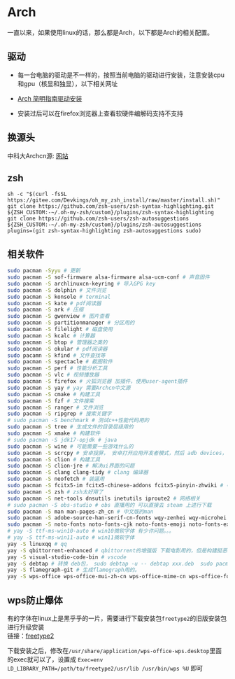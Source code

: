 # Arch

一直以来，如果使用linux的话，那么都是Arch，以下都是Arch的相关配置。

## 驱动

- 每一台电脑的驱动是不一样的，按照当前电脑的驱动进行安装，注意安装cpu和gpu（核显和独显），以下相关网址

- [Arch 简明指南驱动安装](https://arch.icekylin.online/guide/rookie/graphic-driver.html)
- 安装过后可以在firefox浏览器上查看软硬件编解码支持不支持

## 换源头

中科大Archcn源: [网站](https://mirrors.ustc.edu.cn/help/archlinuxcn.html)

## zsh

```shell
sh -c "$(curl -fsSL https://gitee.com/Devkings/oh_my_zsh_install/raw/master/install.sh)"
git clone https://github.com/zsh-users/zsh-syntax-highlighting.git ${ZSH_CUSTOM:-~/.oh-my-zsh/custom}/plugins/zsh-syntax-highlighting
git clone https://github.com/zsh-users/zsh-autosuggestions ${ZSH_CUSTOM:-~/.oh-my-zsh/custom}/plugins/zsh-autosuggestions
plugins=(git zsh-syntax-highlighting zsh-autosuggestions sudo)
```

## 相关软件

```bash
sudo pacman -Syyu # 更新
sudo pacman -S sof-firmware alsa-firmware alsa-ucm-conf # 声音固件
sudo pacman -S archlinuxcn-keyring # 导入GPG key
sudo pacman -S dolphin # 文件浏览
sudo pacman -S konsole # terminal
sudo pacman -S kate # pdf阅读器
sudo pacman -S ark # 压缩
sudo pacman -S gwenview # 图片查看 
sudo pacman -S partitionmanager # 分区用的
sudo pacman -S filelight # 磁盘使用
sudo pacman -S kcalc # 计算器 
sudo pacman -S btop # 管理器之类的
sudo pacman -S okular # pdf阅读器
sudo pacamn -S kfind # 文件查找等
sudo pacman -S spectacle # 截图软件
sudo pacman -S perf # 性能分析工具
sudo pacman -S vlc # 视频播放器
sudo pacman -S firefox # 火狐浏览器 加插件，使用user-agent插件
sudo pacman -S yay # yay 需要Archcn中文源
sudo pacman -S cmake # 构建工具 
sudo pacman -S fzf # 文件搜索
sudo pacman -S ranger # 文件浏览
sudo pacman -S ripgrep # 搜索关键字
# sudo pacman -S benchmark # 测试c++性能代码用的
sudo pacman -S tree # 生成文件的目录层级用的
sudo pacman -S xmake # 构建软件
# sudo pacman -S jdk17-opjdk # java
sudo pacman -S wine # 可能需要一些游戏什么的
sudo pacman -S scrcpy # 安卓投屏， 安卓打开应用开发者模式，然后 adb devices， 然后 scrcpy 即可
sudo pacman -S clion # 构建工具
sudo pacman -S clion-jre # 解决ui界面的问题
sudo pacman -S clang clang-tidy # clang 编译器
sudo pacman -S neofetch # 装逼用
sudo pacman -S fcitx5-im fcitx5-chinese-addons fcitx5-pinyin-zhwiki # 中文输入法
sudo pacman -S zsh # zsh太好用了
sudo pacman -S net-tools dnsutils inetutils iproute2 # 网络相关
# sudo pacman -S obs-studio # obs 直播用的 可以直接去 steam 上进行下载
sudo pacman -S man man-pages-zh_cn # 中文版的man
sudo pacman -S adobe-source-han-serif-cn-fonts wqy-zenhei wqy-microhei # 相关字体
sudo pacman -S noto-fonts noto-fonts-cjk noto-fonts-emoji noto-fonts-extra # 相关字体
# yay -S ttf-ms-win10-auto # win10微软字体 有少许问题。。。
# yay -S ttf-ms-win11-auto # win11微软字体
yay -S linuxqq # qq
yay -S qbittorrent-enhanced # qbittorrent的增强版 下载电影用的，但是构建挺恶心的qwq
yay -S visual-studio-code-bin # vscode
yay -S debtap # 转换 deb包， sudo debtap -u -- debtap xxx.deb  sudo pacman -U xxxx
yay -S flamegraph-git # 生成flamegraph用的。
yay -S wps-office wps-office-mui-zh-cn wps-office-mime-cn wps-office-fonts ttf-ms-fonts ttf-wps-fonts # wps的相关
```

## wps防止爆体

有的字体在linux上是黑乎乎的一片，需要进行下载安装包`freetype2`的旧版安装包进行升级安装  
链接：[freetype2](https://archive.org/download/archlinux_pkg_freetype2/freetype2-2.13.0-1-x86_64.pkg.tar.zst)

下载安装之后，修改在`/usr/share/application/wps-office-wps.desktop`里面的exec就可以了，设置成  `Exec=env LD_LIBRARY_PATH=/path/to/freetype2/usr/lib /usr/bin/wps %U` 即可
